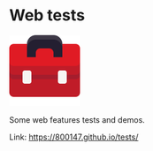 # Web tests

![icon](./img/favicon.svg)

Some web features tests and demos.

Link: <https://800147.github.io/tests/>
